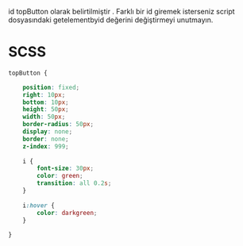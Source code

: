 id topButton olarak belirtilmiştir . Farklı bir id giremek isterseniz script dosyasındaki getelementbyid değerini değiştirmeyi unutmayın.

# SCSS 

``` scss
topButton {

    position: fixed;
    right: 10px;
    bottom: 10px;
    height: 50px;
    width: 50px;
    border-radius: 50px;
    display: none;
    border: none;
    z-index: 999;
    
    i {
        font-size: 30px;
        color: green;
        transition: all 0.2s;
    }
    
    i:hover {
        color: darkgreen;
    }
    
}

```
